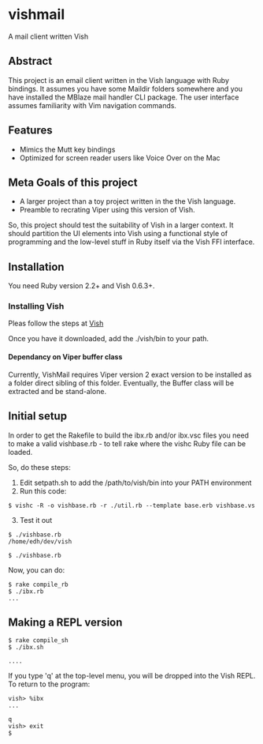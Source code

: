 # vishmail
A mail client written Vish


## Abstract

This project is an email client written in  the Vish language  with Ruby
bindings.  It assumes you have some Maildir folders somewhere and you
have installed the MBlaze mail handler CLI package. The user interface
assumes familiarity with Vim navigation commands.

## Features

-  Mimics the Mutt key bindings
- Optimized for screen reader users like Voice Over on the Mac


## Meta Goals of this project

- A larger project than a toy project written in the the Vish language.
- Preamble to recrating Viper using this version of Vish.


So, this project should test the suitability of Vish in a larger context.
It should partition the UI elements into Vish using a functional style
of programming and the low-level stuff in Ruby itself via the Vish FFI
interface.





## Installation

You need Ruby version 2.2+ and Vish 0.6.3+.

### Installing Vish

Pleas follow the steps at [Vish](https://github.com/edhowland/vish)

Once you have it downloaded, add the ./vish/bin to your path.

#### Dependancy on Viper buffer class

Currently, VishMail requires Viper version 2 exact version to be installed
as a folder direct sibling of this folder.
Eventually, the Buffer class will be extracted and be stand-alone.



## Initial setup

In order to get the Rakefile to build the ibx.rb and/or ibx.vsc files
you need to make a valid vishbase.rb - to tell rake where the vishc Ruby file
can be loaded.

So, do these steps:

1. Edit setpath.sh to add the /path/to/vish/bin into your PATH environment
2. Run this code:

```
$ vishc -R -o vishbase.rb -r ./util.rb --template base.erb vishbase.vs
```

3. Test it out

```
$ ./vishbase.rb
/home/edh/dev/vish

$ ./vishbase.rb
```

Now, you can do:

```
$ rake compile_rb
$ ./ibx.rb
...
```


## Making a REPL version

```
$ rake compile_sh
$ ./ibx.sh

....
```

If you type 'q' at the top-level menu, you will be dropped into the Vish REPL.
To return to the program:

```
vish> %ibx
...

q
vish> exit
$
```
